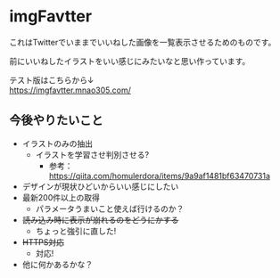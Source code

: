 # imgFavtter
これはTwitterでいままでいいねした画像を一覧表示させるためのものです。

前にいいねしたイラストをいい感じにみたいなと思い作っています。

テスト版はこちらから↓  
https://imgfavtter.mnao305.com/
## 今後やりたいこと
- イラストのみの抽出
	+ イラストを学習させ判別させる?
		+ 参考：https://qiita.com/homulerdora/items/9a9af1481bf63470731a
- デザインが現状ひどいからいい感じにしたい
- 最新200件以上の取得
	+ パラメータうまいこと使えば行けるのか？
- ~~読み込み時に表示が崩れるのをどうにかする~~
	+ ちょっと強引に直した!
- ~~HTTPS対応~~
	+ 対応!
- 他に何かあるかな？
